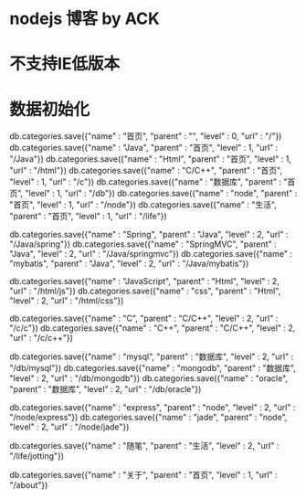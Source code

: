 # nodejs 博客 by ACK

# 不支持IE低版本 

# 数据初始化


   db.categories.save({"name" : "首页", "parent" : "", "level" : 0, "url" : "/"})
   db.categories.save({"name" : "Java", "parent" : "首页", "level" : 1, "url" : "/Java"})
   db.categories.save({"name" : "Html", "parent" : "首页", "level" : 1, "url" : "/html"})
   db.categories.save({"name" : "C/C++", "parent" : "首页", "level" : 1, "url" : "/c"})
   db.categories.save({"name" : "数据库", "parent" : "首页", "level" : 1, "url" : "/db"})
   db.categories.save({"name" : "node", "parent" : "首页", "level" : 1, "url" : "/node"})
   db.categories.save({"name" : "生活", "parent" : "首页", "level" : 1, "url" : "/life"})
   
   db.categories.save({"name" : "Spring", "parent" : "Java", "level" : 2, "url" : "/Java/spring"})
   db.categories.save({"name" : "SpringMVC", "parent" : "Java", "level" : 2, "url" : "/Java/springmvc"})
   db.categories.save({"name" : "mybatis", "parent" : "Java", "level" : 2, "url" : "/Java/mybatis"})
   
   db.categories.save({"name" : "JavaScript", "parent" : "Html", "level" : 2, "url" : "/html/js"})
   db.categories.save({"name" : "css", "parent" : "Html", "level" : 2, "url" : "/html/css"})
   
   db.categories.save({"name" : "C", "parent" : "C/C++", "level" : 2, "url" : "/c/c"})
   db.categories.save({"name" : "C++", "parent" : "C/C++", "level" : 2, "url" : "/c/c++"})
   
   db.categories.save({"name" : "mysql", "parent" : "数据库", "level" : 2, "url" : "/db/mysql"})
   db.categories.save({"name" : "mongodb", "parent" : "数据库", "level" : 2, "url" : "/db/mongodb"})
   db.categories.save({"name" : "oracle", "parent" : "数据库", "level" : 2, "url" : "/db/oracle"})
   
   db.categories.save({"name" : "express", "parent" : "node", "level" : 2, "url" : "/node/express"})
   db.categories.save({"name" : "jade", "parent" : "node", "level" : 2, "url" : "/node/jade"})
   
   db.categories.save({"name" : "随笔", "parent" : "生活", "level" : 2, "url" : "/life/jotting"})
   
   db.categories.save({"name" : "关于", "parent" : "首页", "level" : 1, "url" : "/about"})
   
   
   
   
